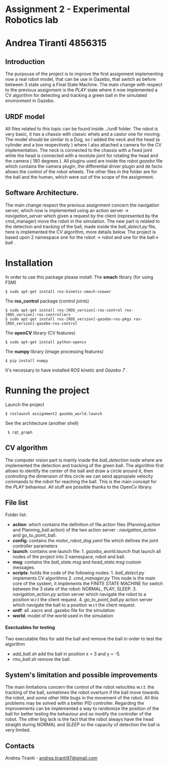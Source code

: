 # Assignment 2 - Experimental Robotics lab 
# Andrea Tiranti 4856315

## Introduction
The purpouse of the project is to improve the first assignment implementing now a real robot model, that can be use in Gazebo, that switch as before between 3 state using a Final State Machine. The main change with respect to the previous assignment is the _PLAY_ state where it now implemented a CV algorithm for detecting and tracking a green ball in the simulated environment in Gazebo. 

## URDF model 
All files related to this topic can be found inside ../urdf folder.
The robot is very basic, it has a chassis with classic whels and a castor one for moving. The model should be similar to a Dog, so I added the neck and the head (a cylinder and a box respectively ) where I also attached a camera for the CV implementation. The neck is connected to the chassis with a fixed joint while the head is connected with a revolute joint for rotating the head and the camera ( 180 degrees ). All plugins used are inside the _robot.gazebo_ file which contains the camera plugin, the differential driver plugin and de facto allows the control of the robot wheels.
The other files in the folder are for the ball and the human, which were out of the scope of the assignment. 

## Software Architecture.
The main change respect the previous assignment concern the navigation server, which now is implemented using an action server -> _navigation_server_ which given a request by the client (represented by the cmd_manager) move the robot in the simulation. 
The new part is related to the detection and tracking of the ball, made inside the _ball_detect.py_ file, here is implemented the CV algorithm, more details below.
The project is based upon 2 namespace one for the robot -> _robot_ and one for the ball-> _ball_ .
# Installation
In order to use this package please install:
 The __smach__ library (for using FSM)
  ```
  $ sudo apt-get install ros-kinetic-smach-viewer
  ```
 The __ros_control__ package (control joints)
```
$ sudo apt-get install ros-[ROS_version]-ros-control ros-[ROS_version]-ros-controllers
$ sudo apt-get install ros-[ROS_version]-gazebo-ros-pkgs ros-[ROS_version]-gazebo-ros-control
```
The __openCV__ library (CV features)
```
$ sudo apt-get install python-opencv
```
The __numpy__ library (image processing features)
```
$ pip install numpy
```
It's necessary to have installed _ROS kinetic_ and _Gazebo 7_ .
# Running the project
Launch the project 
 ```
 $ roslaunch assignment2 gazebo_world.launch
 ```
See the architecture (another shell)
```
 $ rqt_graph 
```

## CV algorithm
The computer vision part is mainly inside the _ball_detection_ node where are implemented the detection and tracking of the green ball. The algorithm first allows to identify the center of the ball and draw a circle around it, then controlling the dimension of this circle we can send appropiate velocity commands to the robot for reaching the ball. This is the main concept for the _PLAY_ behaviour. All stuff are possible thanks to the OpenCv library. 
## File list
 Folder list:
 - __action__: which contains the definition of file.action files (Planning.action and Planning_ball.action) of the two action server : _navigation_action_ and go_to_point_ball.
 - __config__: contains the _motor_robot_dog.yaml_ file which defines the joint controller parameters
 - __launch__: contains one launch file:
           1. _gazebo_world.launch_ that launch all nodes of the project into 2 namespace, robot and ball.
- __msg__: contains the _ball_state.msg_ and _head_state.msg_ custom messages.
- __scripts__: holds the code of the following nodes:
            1. _ball_detect.py_ implements CV algorithms
            2. _cmd_manager.py_ This node is the main core of the system, it implements the FINITE STATE MACHINE for switch between the 3 state of the robot: NORMAL, PLAY, SLEEP.
            3. _navigation_action.py_ action server which navigate the robot to a position w.r.t the client request.
            4. _go_to_point_ball.py_ action server which navigate the ball to a position w.r.t the client request.
- __urdf__: all .xacro and .gazebo file for the simulation
- __world__: model of the world used in the simulation
#### Exectuables for testing
Two executable files for add the ball and remove the ball in order to test the algorithm 
- _add_ball.sh_ add the ball in position x = 3 and y = -5.
- _rmv_ball.sh_ remove the ball.
## System's limitation and possible improvements
The main limitations concern the control of the robot velocities w.r.t. the tracking of the ball, sometimes the robot overturn  if the ball move towards the robot, and some other little bugs in the movement of the robot. All this problems may be solved with a better PID controller.
Regarding the improvements can be implemented a way to randomize the position of the ball for better testing the behaviour and so modify the controller of the robot. The other big lack is the fact that the robot always have the head straight during _NORMAL_ and _SLEEP_  so the capacity of detection the ball is very limited. 
## Contacts
Andrea Tiranti - andrea.tiranti97@gmail.com
